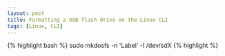 ```yaml
--- 
layout: post
title: Formatting a USB flash drive on the Linux CLI
tags: [Linux, CLI]
---
```


{% highlight bash %}
sudo mkdosfs -n 'Label' -I /dev/sdX
{% highlight %}
